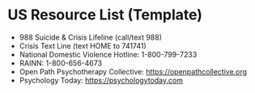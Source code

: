 # US Resource List (Template)

- 988 Suicide & Crisis Lifeline (call/text 988)
- Crisis Text Line (text HOME to 741741)
- National Domestic Violence Hotline: 1-800-799-7233
- RAINN: 1-800-656-4673
- Open Path Psychotherapy Collective: https://openpathcollective.org
- Psychology Today: https://psychologytoday.com
